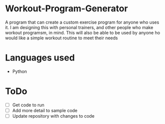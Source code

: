 # Workout-Program-Generator
A program that can create a custom exercise program for anyone who uses it. I am designing this with personal trainers, and other people who make workout programsm, in mind. This will also be able to be used by anyone ho would like a simple workout routine to meet their needs

# Languages used
- Python

# ToDo
- [ ] Get code to run
- [ ] Add more detail to sample code
- [ ] Update repository with changes to code
